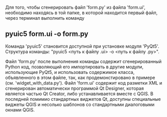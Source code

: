 Для того, чтобы сгенерировать файл 'form.py' из файла 'form.ui', необходимо находясь в той папке, в которой находится первый файл, через терминал выполнить команду

## pyuic5 form.ui -o form.py

Команда 'pyuic5' становится доступной при установке модуля 'PyQt5'.  Структура команды: "pyuic5 <путь к файлу .ui> -o <путь к файлу .py>".

Файл 'form.py' после выполнения команды содержит сгенерированный Python код, позволяющий его импортировать в другие модули, использующие PyQt5, и использовать содержимое класса, объявленного в этом файле, так, как продемонстировано в примере (см. 'widget_with_data.py').
Файл 'form.ui' содержит код разметки XML и сгенерирован автоматически программой Qt Designer, которая является частью Qt Creator, либо устанавливается вместе с QGIS.  В последней помимио стандартных виджетов Qt, доступны специальные виджеты QGIS и несолько шаблонов со стандартными диалоговыми окнами QGIS.